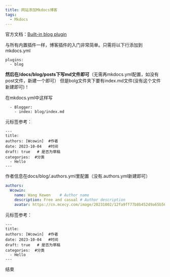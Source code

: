 ```yaml
---
title: 网站添加Mkdocs博客
tags:
  - Mkdocs
---
```


官方文档：[Built-in blog plugin](https://squidfunk.github.io/mkdocs-material/plugins/blog/)

与所有内置插件一样，博客插件的入门非常简单。只需将以下行添加到mkdocs.yml

```
plugins:
  - blog
```

**然后在/docs/blog/posts下写md文件即可**（无需再mkdocs.yml配置，如没有post文件，新建一个即可）
但是bolg文件夹下要有index.md文件(没有这个文件新建即可)！

在mkdocs.yml中这样写
```
  - Blogger:
    - index: blog/index.md
```
元标签参考：
```
---
title: 
authors: [Wcowin]  #作者
date: 2023-10-04   #时间
draft: true   # 是否为草稿
categories:  #分类
  - Hello
---
```
作者信息在docs/blog/.authors.yml里配置（没有.authors.yml新建即可）  


```yml
authors:
  Wcowin:
    name: Wang Kewen    # Author name
    description: Free and casual # Author description
    avatar: https://cn.mcecy.com/image/20231002/12fa9ff77b8b452d9a65b56507995bde.png         # Author avatar

```

元标签参考：
```
---
title: 
authors: [Wcowin]  #作者
date: 2023-10-04   #时间
draft: true   # 是否为草稿
categories:  #分类
  - Hello
---
```

结束